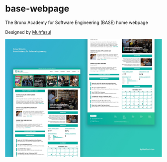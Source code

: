 # base-webpage

The Bronx Academy for Software Engineering (BASE) home webpage

Designed by [Muhfasul](https://muhfasul.com/)

![The BASE webpage design by Muhfasul](./design.jpg)
